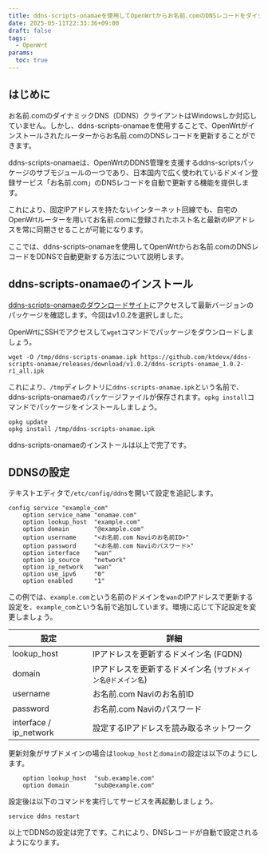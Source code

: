 ```yaml
---
title: ddns-scripts-onamaeを使用してOpenWrtからお名前.comのDNSレコードをダイナミックDNS（DDNS）で自動更新する
date: 2025-05-11T22:33:36+09:00
draft: false
tags:
  - OpenWrt
params:
  toc: true
---
```


## はじめに

お名前.comのダイナミックDNS（DDNS）クライアントはWindowsしか対応していません。しかし、ddns-scripts-onamaeを使用することで、OpenWrtがインストールされたルーターからお名前.comのDNSレコードを更新することができます。

ddns-scripts-onamaeは、OpenWrtのDDNS管理を支援するddns-scriptsパッケージのサブモジュールの一つであり、日本国内で広く使われているドメイン登録サービス「お名前.com」のDNSレコードを自動で更新する機能を提供します。

これにより、固定IPアドレスを持たないインターネット回線でも、自宅のOpenWrtルーターを用いてお名前.comに登録されたホスト名と最新のIPアドレスを常に同期させることが可能になります。

ここでは、ddns-scripts-onamaeを使用してOpenWrtからお名前.comのDNSレコードをDDNSで自動更新する方法について説明します。

## ddns-scripts-onamaeのインストール

[ddns-scripts-onamaeのダウンロードサイト](https://github.com/ktdevx/ddns-scripts-onamae/releases)にアクセスして最新バージョンのパッケージを確認します。今回はv1.0.2を選択しました。

OpenWrtにSSHでアクセスして`wget`コマンドでパッケージをダウンロードしましょう。

```
wget -O /tmp/ddns-scripts-onamae.ipk https://github.com/ktdevx/ddns-scripts-onamae/releases/download/v1.0.2/ddns-scripts-onamae_1.0.2-r1_all.ipk
```

これにより、`/tmp`ディレクトリに`ddns-scripts-onamae.ipk`という名前で、ddns-scripts-onamaeのパッケージファイルが保存されます。`opkg install`コマンドでパッケージをインストールしましょう。

```
opkg update
opkg install /tmp/ddns-scripts-onamae.ipk
```

ddns-scripts-onamaeのインストールは以上で完了です。

## DDNSの設定

テキストエディタで`/etc/config/ddns`を開いて設定を追記します。

```
config service "example_com"
    option service_name "onamae.com"
    option lookup_host  "example.com"
    option domain       "@example.com"
    option username     "<お名前.com Naviのお名前ID>"
    option password     "<お名前.com Naviのパスワード>"
    option interface    "wan"
    option ip_source    "network"
    option ip_network   "wan"
    option use_ipv6     "0"
    option enabled      "1"
```

この例では、`example.com`という名前のドメインを`wan`のIPアドレスで更新する設定を、`example_com`という名前で追加しています。環境に応じて下記設定を変更しましょう。

| 設定                   | 詳細                                                         |
| ---------------------- | ------------------------------------------------------------ |
| lookup_host            | IPアドレスを更新するドメイン名 (FQDN)                        |
| domain                 | IPアドレスを更新するドメイン名 (`サブドメイン名@ドメイン名`) |
| username               | お名前.com Naviのお名前ID                                    |
| password               | お名前.com Naviのパスワード                                  |
| interface / ip_network | 設定するIPアドレスを読み取るネットワーク                     |

更新対象がサブドメインの場合は`lookup_host`と`domain`の設定は以下のようにします。

```
    option lookup_host  "sub.example.com"
    option domain       "sub@example.com"
```

設定後は以下のコマンドを実行してサービスを再起動しましょう。

```
service ddns restart
```

以上でDDNSの設定は完了です。これにより、DNSレコードが自動で設定されるようになります。
